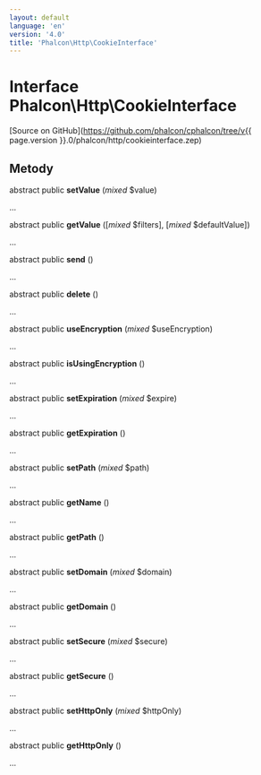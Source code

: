```yaml
---
layout: default
language: 'en'
version: '4.0'
title: 'Phalcon\Http\CookieInterface'
---
```


# Interface **Phalcon\Http\CookieInterface**

[Source on GitHub](https://github.com/phalcon/cphalcon/tree/v{{ page.version }}.0/phalcon/http/cookieinterface.zep)

## Metody

abstract public **setValue** (*mixed* $value)

...

abstract public **getValue** ([*mixed* $filters], [*mixed* $defaultValue])

...

abstract public **send** ()

...

abstract public **delete** ()

...

abstract public **useEncryption** (*mixed* $useEncryption)

...

abstract public **isUsingEncryption** ()

...

abstract public **setExpiration** (*mixed* $expire)

...

abstract public **getExpiration** ()

...

abstract public **setPath** (*mixed* $path)

...

abstract public **getName** ()

...

abstract public **getPath** ()

...

abstract public **setDomain** (*mixed* $domain)

...

abstract public **getDomain** ()

...

abstract public **setSecure** (*mixed* $secure)

...

abstract public **getSecure** ()

...

abstract public **setHttpOnly** (*mixed* $httpOnly)

...

abstract public **getHttpOnly** ()

...